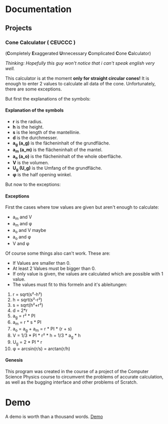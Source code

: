 # Documentation
## Projects
### Cone Calculator ( CEUCCC )
(**C**ompletely **E**xaggerated **U**nnecessary **C**omplicated **C**one **C**alculator)

*Thinking: Hopefully this guy won't notice that i can't speak english very well.*

This calculator is at the moment **only for straight circular cones!**
It is enough to enter 2 values to calculate all data of the cone.
Unfortunately, there are some exceptions.

But first the explanations of the symbols:
#### Explanation of the symbols
- **r** is the radius.
- **h** is the height.
- **s** is the length of the mantellinie.
- **d** is the durchmesser.
- **a<sub>g</sub> (a_g)** is the fächeninhalt of the grundfläche.
- **a<sub>m</sub> (a_m)** is the flächeninhalt of the mantel.
- **a<sub>o</sub> (a_o)** is the flächeninhalt of the whole oberfläche.
- **V** is the volumen.
- **U<sub>g</sub> (U_g)** is the Umfang of the grundfläche.
- **φ** is the half opening winkel.

But now to the exceptions:
#### Exceptions
First the cases where tow values are given but aren't enough to calculate:
- a<sub>m</sub> and V
- a<sub>m</sub> and φ
- a<sub>o</sub> and V maybe
- a<sub>o</sub> and φ
- V and φ

Of course some things also can't work. These are:
- If Values are smaller than 0.
- At least 2 Values must be bigger than 0. 
- If only value is given, the values are calculated which are possible with 1 value.
- The values must fit to this formeln and it's ableitungen:
1. r = sqrt(s²-h²)
2. h = sqrt(s²-r²)
3. s = sqrt(h²+r²)
4. d = 2*r
5. a<sub>g</sub> = r² * PI
6. a<sub>m</sub> = r * s * PI
7. a<sub>o</sub> = a<sub>g</sub> + a<sub>m</sub> = r * PI * (r + s)
8. V = 1/3 * PI * r² * h = 1/3 * a<sub>g</sub> * h
9. U<sub>g</sub> = 2 * PI * r
10. φ = arcsin(r/s) = arctan(r/h)

#### Genesis
This program was created in the course of a project of the Computer Science Physics course to circumvent the problems of accurate calculation, as well as the bugging interface and other problems of Scratch.

# Demo
A demo is worth than a thousand words. 
[Demo](https://finoarthur4.github.io/Universal-Project/)
